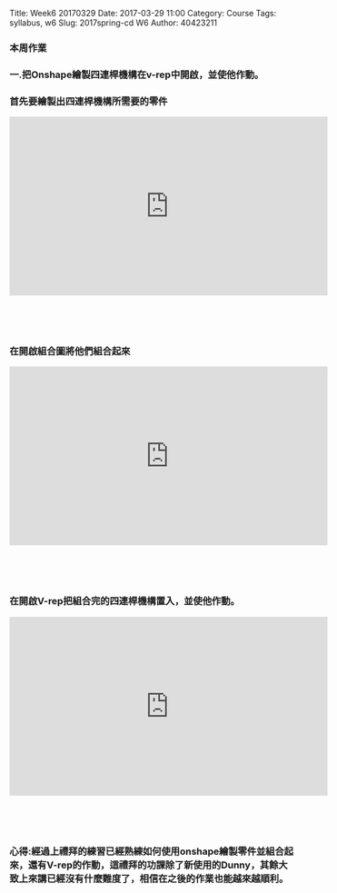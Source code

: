 Title: Week6   20170329
Date: 2017-03-29 11:00
Category: Course
Tags: syllabus, w6
Slug: 2017spring-cd W6
Author: 40423211
<h3>本周作業</h3>
<h3>一.把Onshape繪製四連桿機構在v-rep中開啟，並使他作動。</h3>
<!-- PELICAN_END_SUMMARY -->
<h3>首先要繪製出四連桿機構所需要的零件</h3>
<iframe width="560" height="315" src="https://www.youtube.com/embed/5FU8kXdqD6I" frameborder="0" allowfullscreen></iframe>
<p><br></p>
<p><br></p>
<h3>在開啟組合圖將他們組合起來</h3>
<iframe width="560" height="315" src="https://www.youtube.com/embed/7Gg2Bq9KA2M" frameborder="0" allowfullscreen></iframe>
<p><br></p>
<p><br></p>
<h3>在開啟V-rep把組合完的四連桿機構置入，並使他作動。</h3>
<iframe width="560" height="315" src="https://www.youtube.com/embed/SIe9ueZj5Es" frameborder="0" allowfullscreen></iframe>
<p><br></p>
<p><br></p>
<h3>心得:經過上禮拜的練習已經熟練如何使用onshape繪製零件並組合起來，還有V-rep的作動，這禮拜的功課除了新使用的Dunny，其餘大致上來講已經沒有什麼難度了，相信在之後的作業也能越來越順利。</h3>

